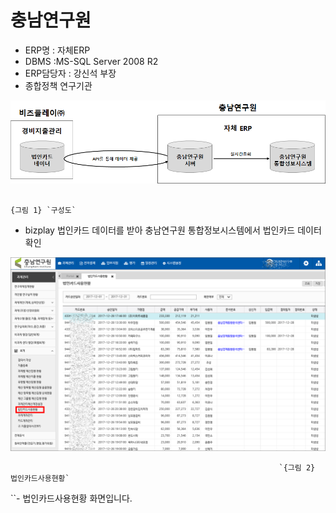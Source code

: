 # 충남연구원

 - ERP명 : 자체ERP  
 - DBMS :MS-SQL Server 2008 R2  
 - ERP담당자 : 강신석 부장  
 - 종합정책 연구기관

![](../../../../.gitbook/assets/image%20%28108%29.png)

                                                                          {그림 1} `구성도`

 - bizplay 법인카드 데이터를 받아 충남연구원 통합정보시스템에서 법인카드 데이터 확인

![](../../../../.gitbook/assets/image%20%28126%29.png)

                                                                `{그림 2} 법인카드사용현황`

 ``- 법인카드사용현황 화면입니다.



